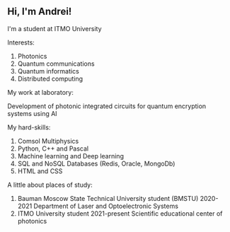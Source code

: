 ## Hi, I'm Andrei!

I'm a student at ITMO University

Interests:

1. Photonics
2. Quantum communications
3. Quantum informatics
4. Distributed computing

My work at laboratory: 

Development of photonic integrated circuits for quantum encryption systems using AI

My hard-skills:

1. Comsol Multiphysics
2. Python, C++ and Pascal 
3. Machine learning and Deep learning 
4. SQL and NoSQL Databases (Redis, Oracle, MongoDb)
5. HTML and CSS


A little about places of study:

1. Bauman Moscow State Technical University student (BMSTU) 2020-2021 
   Department of Laser and Optoelectronic Systems
3. ITMO University student 2021-present
   Scientific educational center of photonics


